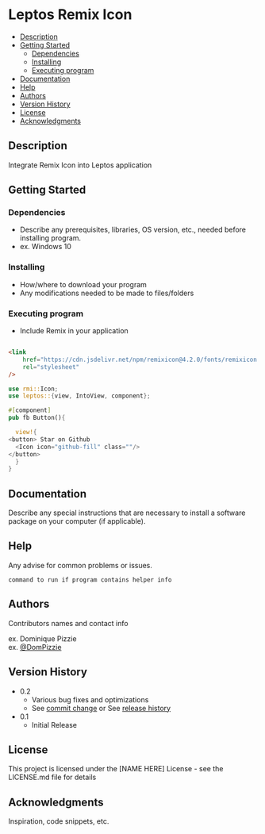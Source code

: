  # Leptos Remix Icon

- [Description](#description)
- [Getting Started](#getting-started)
  - [Dependencies](#dependencies)
  - [Installing](#installing)
  - [Executing program](#executing-program)
- [Documentation](#documentation)
- [Help](#help)
- [Authors](#authors)
- [Version History](#version-history)
- [License](#license)
- [Acknowledgments](#acknowledgments)

## Description

Integrate Remix Icon into Leptos application

## Getting Started

### Dependencies

- Describe any prerequisites, libraries, OS version, etc., needed before installing program.
- ex. Windows 10

### Installing

- How/where to download your program
- Any modifications needed to be made to files/folders

### Executing program
- Include Remix in your application 
```html

<link
    href="https://cdn.jsdelivr.net/npm/remixicon@4.2.0/fonts/remixicon.css"
    rel="stylesheet"
/>
```

```rust
use rmi::Icon;
use leptos::{view, IntoView, component};

#[component]
pub fb Button(){

  view!{
<button> Star on Github 
  <Icon icon="github-fill" class=""/> 
</button>
  }
}

```

## Documentation

Describe any special instructions that are necessary to install a software package on your computer (if applicable).

## Help

Any advise for common problems or issues.

```
command to run if program contains helper info
```

## Authors

Contributors names and contact info

ex. Dominique Pizzie  
ex. [@DomPizzie](https://twitter.com/dompizzie)

## Version History

- 0.2
  - Various bug fixes and optimizations
  - See [commit change]() or See [release history]()
- 0.1
  - Initial Release

## License

This project is licensed under the [NAME HERE] License - see the LICENSE.md file for details

## Acknowledgments

Inspiration, code snippets, etc.
        